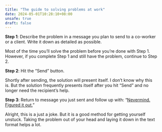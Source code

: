 ```yaml
---
title: "The guide to solving problems at work"
date: 2024-05-01T10:28:10+08:00
unsafe: true
draft: false
---
```


**Step 1**: Describe the problem in a message you plan to send to a co-worker or a client. Write it down as detailed as possible.

Most of the time you’ll solve the problem before you’re done with Step 1. However, if you complete Step 1 and still have the problem, continue to Step 2.

**Step 2**: Hit the “Send” button.

Shortly after sending, the solution will present itself. I don’t know why this is. But the solution frequently presents itself after you hit “Send” and no longer need the recipient’s help.

**Step 3**: Return to message you just sent and follow up with: “[Nevermind. Figured it out.](https://www.instagram.com/reel/C40w-f3PA7I)”

Alright, this is a just a joke. But it is a good method for getting yourself unstuck. Taking the problem out of your head and laying it down in the text format helps a lot.
